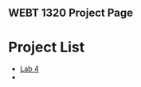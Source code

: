 ## WEBT 1320 Project Page

<h1>Project List</h1>

<ul>


<li><a href="project4/index.html" target="blank">Lab 4</a></li>
<li><a href="f>